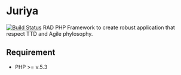 
Juriya
======
[![Build Status](https://secure.travis-ci.org/juriya/juriya.png?branch=develop)](http://travis-ci.org/juriya/juriya)
RAD PHP Framework to create robust application that respect TTD and Agile phylosophy. 

## Requirement

* PHP >= v.5.3